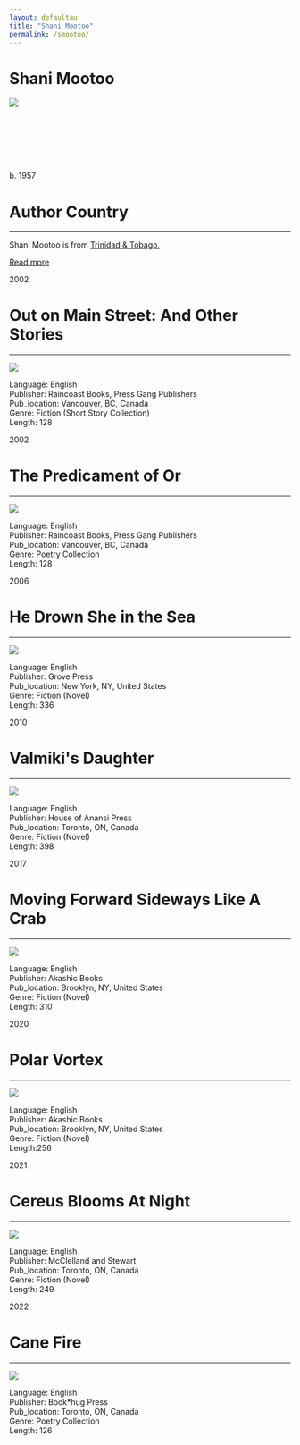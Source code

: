 ```yaml
---
layout: defaultau
title: "Shani Mootoo"
permalink: /smootoo/
---
```

<!-- partial:index.partial.html -->
<div class="content">
     <h1>Shani Mootoo</h1>
    <div class="quote">
        <div><img src="https://encrypted-tbn2.gstatic.com/images?q=tbn:ANd9GcTHO_KTPDqZQKcpa5uTwS_soz98WIZ3Le1eXR94g1PKN99Is6iZ" class="logo"></div>
    </div>
    <div class="timeline">
        <div style="padding-bottom:100px;"></div>
        <div class="block">
             <div class="date right"><p class="right">b. 1957</p></div>
            <div class="dot"></div>
            <div class="left first">
            <div class="author_country">
                <h1>Author Country</h1><hr>
          <div class="aclocation">  <p>Shani Mootoo is from <a href="{{ site.baseurl }}/3">Trinidad & Tobago.</a></p></div>
              <div class="acreadmore">  <a href="https://en.wikipedia.org/wiki/Shani_Mootoo" target="_blank">Read more</a></div>
            </div>
            </div>
        <div class="block">
            <div class="date left"><p class="left">2002</p></div>
            <div class="dot"></div>
            <div class="right hide">
                <h1>Out on Main Street: And Other Stories</h1><hr>
                <p><img src="https://m.media-amazon.com/images/I/61TK7V57FVL._SX338_BO1,204,203,200_.jpg"></p>
                <p>
                Language: English<br/>
                Publisher: Raincoast Books, Press Gang Publishers<br/>
                Pub_location: Vancouver, BC, Canada<br/>
                Genre: Fiction (Short Story Collection)<br/>
                Length: 128 <br/>                   </p>
            </div>
        </div>
       <div class="block">
            <div class="date right"><p class="right">2002</p></div>
            <div class="dot"></div>
            <div class="left hide">
                <h1>The Predicament of Or</h1><hr>
                <p><img src="https://m.media-amazon.com/images/I/41WA2B6MJ8L._SY291_BO1,204,203,200_QL40_FMwebp_.jpg"></p>
                <p>
                Language: English<br/>
                Publisher: Raincoast Books, Press Gang Publishers<br/>
                Pub_location: Vancouver, BC, Canada<br/>
                Genre: Poetry Collection<br/>
                Length: 128 <br/>                   </p>
            </div>
        </div>
       <div class="block">
            <div class="date left"><p class="left">2006</p></div>
            <div class="dot"></div>
            <div class="right hide">
                <h1>He Drown She in the Sea</h1><hr>
                <p><img src="https://m.media-amazon.com/images/I/510PDnwAiHL._SX331_BO1,204,203,200_.jpg"></p>
                <p>
                Language: English<br/>
                Publisher: Grove Press<br/>
                Pub_location: New York, NY, United States<br/>
                Genre: Fiction (Novel)<br/>
                Length: 336<br/>                   </p>
            </div>
        </div>
       <div class="block">
            <div class="date right"><p class="right">2010</p></div>
            <div class="dot"></div>
            <div class="left hide">
                <h1>Valmiki's Daughter</h1><hr>
                <p><img src="https://m.media-amazon.com/images/I/51AceVbTDmL._SY291_BO1,204,203,200_QL40_FMwebp_.jpg"></p>
                <p>
                Language: English<br/>
                Publisher: House of Anansi Press<br/>
                Pub_location: Toronto, ON, Canada<br/>
                Genre: Fiction (Novel)<br/>
                Length: 398 <br/>                   </p>
            </div>
        </div>
<div class="block">
            <div class="date left"><p class="left">2017</p></div>
            <div class="dot"></div>
            <div class="right hide">
                <h1>Moving Forward Sideways Like A Crab</h1><hr>
                <p><img src="https://m.media-amazon.com/images/I/41h4zjhqlCL._SX316_BO1,204,203,200_.jpg"></p>
                <p>
                Language: English <br/>
                Publisher: Akashic Books<br/>
                Pub_location: Brooklyn, NY, United States<br/>
                Genre: Fiction (Novel)<br/>
                Length: 310 <br/>                   </p>
            </div>
        </div>
       <div class="block">
            <div class="date right"><p class="right">2020</p></div>
            <div class="dot"></div>
            <div class="left hide">
                <h1>Polar Vortex</h1><hr>
                <p><img src="https://m.media-amazon.com/images/I/31vhFESj1uL._SX290_BO1,204,203,200_.jpg"></p>
                <p>
                Language: English<br/>
                Publisher: Akashic Books<br/>
                Pub_location: Brooklyn, NY, United States<br/>
                Genre: Fiction (Novel) <br/>
                Length:256 <br/>                   </p>
            </div>
        </div>
       <div class="block">
            <div class="date left"><p class="left">2021</p></div>
            <div class="dot"></div>
            <div class="right hide">
                <h1>Cereus Blooms At Night</h1><hr>
                <p><img src="https://i.gr-assets.com/images/S/compressed.photo.goodreads.com/books/1347653025l/111653.jpg"></p>
                <p>
                Language: English<br/>
                Publisher: McClelland and Stewart<br/>
                Pub_location: Toronto, ON, Canada<br/>
                Genre: Fiction (Novel)<br/>
                Length: 249<br/>                   </p>
            </div>
        </div>
       <div class="block">
            <div class="date right"><p class="right">2022</p></div>
            <div class="dot"></div>
            <div class="left hide">
                <h1>Cane Fire</h1><hr>
                <p><img src="https://m.media-amazon.com/images/I/51pc+t-mVJL._SX373_BO1,204,203,200_.jpg"></p>
                <p>
                Language: English<br/>
                Publisher: Book*hug Press<br/>
                Pub_location: Toronto, ON, Canada<br/>
                Genre: Poetry Collection<br/>
                Length: 126 <br/>                   </p>
            </div>
        </div>
  <!-- partial -->
<script src='https://cdnjs.cloudflare.com/ajax/libs/jquery/3.1.1/jquery.min.js'></script><script  src="{{ site.baseurl }}/assets/js/authorscript.js"></script>